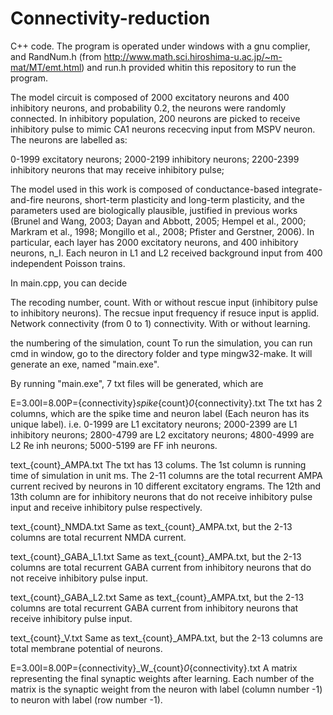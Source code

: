 # Connectivity-reduction
C++ code. The program is operated under windows with a gnu complier, and RandNum.h (from http://www.math.sci.hiroshima-u.ac.jp/~m-mat/MT/emt.html) and run.h provided whitin this repository to run the program.

The model circuit is composed of 2000 excitatory neurons and 400 inhibitory neurons, and probability 0.2, the neurons were randomly connected. In inhibitory population, 200 neurons are picked to receive inhibitory pulse to mimic CA1 neurons rececving input from MSPV neuron. The neurons are labelled as:

0-1999 excitatory neurons;
2000-2199 inhibitory neurons;
2200-2399 inhibitory neurons that may receive inhibitory pulse;

The model used in this work is composed of conductance-based integrate-and-fire neurons, short-term plasticity and long-term plasticity, and the parameters used are biologically plausible, justified in previous works (Brunel and Wang, 2003; Dayan and Abbott, 2005; Hempel et al., 2000; Markram et al., 1998; Mongillo et al., 2008; Pfister and Gerstner, 2006). In particular, each layer has 2000 excitatory neurons, and 400 inhibitory neurons, n_I. Each neuron in L1 and L2 received background input from 400 independent Poisson trains. 

In main.cpp, you can decide

The recoding number, count.
With or without rescue input (inhibitory pulse to inhibitory neurons).
The recsue input frequency if resuce input is applid.
Network connectivity (from 0 to 1) connectivity.
With or without learning. 

the numbering of the simulation, count
To run the simulation, you can run cmd in window, go to the directory folder and type mingw32-make. It will generate an exe, named "main.exe".

By running "main.exe", 7 txt files will be generated, which are

E=3.00I=8.00P={connectivity}_spike_{count}_0_{connectivity}.txt
The txt has 2 columns, which are the spike time and neuron label (Each neuron has its unique label). i.e. 0-1999 are L1 excitatory neurons; 2000-2399 are L1 inhibitory neurons; 2800-4799 are L2 excitatory neurons; 4800-4999 are L2 Re inh neurons; 5000-5199 are FF inh neurons.

text_{count}_AMPA.txt
The txt has 13 colums. The 1st column is running time of simulation in unit ms. The 2-11 columns are the total recurrent AMPA current recived by neurons in 10 different excitatory engrams. The 12th and 13th column are for inhibitory neurons that do not receive inhibitory pulse input and receive inhibitory pulse respectively.

text_{count}\_NMDA.txt
Same as text_{count}_AMPA.txt, but the 2-13 columns are total recurrent NMDA current.

text_{count}\_GABA_L1.txt
Same as text_{count}_AMPA.txt, but the 2-13 columns are total recurrent GABA current from inhibitory neurons that do not receive inhibitory pulse input.

text_{count}\_GABA_L2.txt
Same as text_{count}_AMPA.txt, but the 2-13 columns are total recurrent GABA current from inhibitory neurons that receive inhibitory pulse input.

text_{count}\_V.txt
Same as text_{count}_AMPA.txt, but the 2-13 columns are total membrane potential of neurons.

E=3.00I=8.00P={connectivity}\_W\_{count}_0_{connectivity}.txt 
A matrix representing the final synaptic weights after learning. Each number of the matrix is the synaptic weight from the neuron with label (column number -1) to neuron with label (row number -1).
